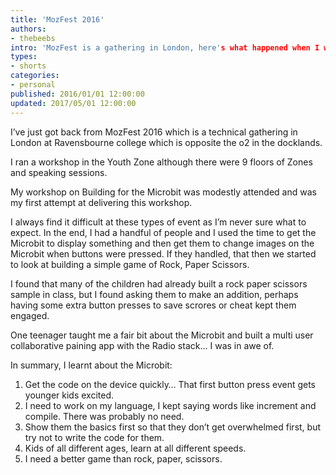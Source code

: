 ```yaml
---
title: 'MozFest 2016'
authors:
- thebeebs
intro: 'MozFest is a gathering in London, here's what happened when I went along'
types:
- shorts
categories:
- personal
published: 2016/01/01 12:00:00
updated: 2017/05/01 12:00:00
---
```


I’ve just got back from MozFest 2016 which is a technical gathering in London at Ravensbourne college which is opposite the o2 in the docklands.

I ran a workshop in the Youth Zone although there were 9 floors of Zones and speaking sessions.

My workshop on Building for the Microbit was modestly attended and was my first attempt at delivering this workshop. 

I always find it difficult at these types of event as I’m never sure what to expect. In the end, I had a handful of people and I used the time to get the Microbit to display something and then get them to change images on the Microbit when buttons were pressed. If they handled, that then we started to look at building a simple game of Rock, Paper Scissors.

I found that many of the children had already built a rock paper scissors sample in class, but I found asking them to make an addition, perhaps having some extra button presses to save scrores or cheat kept them engaged. 

One teenager taught me a fair bit about the Microbit and built a multi user collaborative paining app with the Radio stack... I was in awe of. 

In summary, I learnt about the Microbit:
1. Get the code on the device quickly… That first button press event gets younger kids excited. 
2. I need to work on my language, I kept saying words like increment and compile. There was probably no need. 
3. Show them the basics first so that they don’t get overwhelmed first, but try not to write the code for them.
4. Kids of all different ages, learn at all different speeds.
5. I need a better game than rock, paper, scissors.
